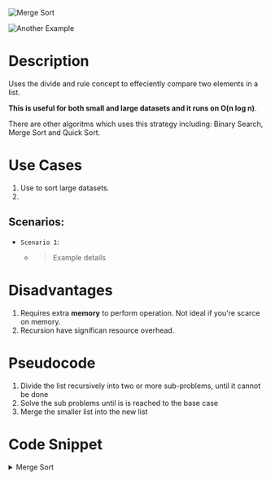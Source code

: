 

![Merge Sort](https://cdn.programiz.com/cdn/farfuture/PRTu8e23Uz212XPrrzN_uqXkVZVY_E0Ta8GZp61-zvw/mtime:1586425911/sites/tutorial2program/files/merge-sort-example_0.png "Merge Sort")

![Another Example](https://qvault.io/wp-content/uploads/2021/06/merge_sort_gif.gif "Merge Sort Another Example")

# Description
Uses the divide and rule concept to effeciently compare two elements in a list.


**This is useful for both small and large datasets and it runs on O(n log n)**.

There are other algoritms which uses this strategy including: Binary Search, Merge Sort and Quick Sort.


# Use Cases
1. Use to sort large datasets.
2. 

## Scenarios:

+ `Scenario 1`:
  + > Example details


# Disadvantages
1. Requires extra **memory** to perform operation. Not ideal if you're scarce on memory.
2. Recursion have significan resource overhead. 



# Pseudocode

1. Divide the list recursively into two or more sub-problems, until it cannot be done
2. Solve the sub problems until is is reached to the base case
3. Merge the smaller list into the new list






# Code Snippet


<details>
<summary>Merge Sort</summary>

<p>

```go

func mergeSort(arr []int) []int {
  //The base case
  if len(arr) < 2 {
      return arr
  }

  //seperator
  middle := len(arr) / 2
  //Divide the first half
  first := mergeSort(arr[:middle])
  //Divide the second half
  second := mergeSort(arr[middle:])

  //Merge the arrays
  return merge(first, second)

}

func merge(first []int, second []int) []int {
    final := []int{}

    i := 0 
    j := 0

    //
    for i < len(first) && j < len(second) {

        if first[i] < second[i] {
            final = append(final, first[i])
            i++
        } else {
            final = append(final, second[i])
            j++
        }
    }

    //Adding the remaining elements to the list.
    for ; i < len(first); i++ {
        final = append(final, first[i])
    }

    //Adding the remaining second elements to the list.
    for ; j < len(second); j++ {
        final = append(final, second[j])
    }

    return final
}

```
</p>
</details>
